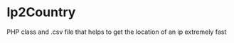 Ip2Country
==========

PHP class and .csv file that helps to get the location of an ip extremely fast